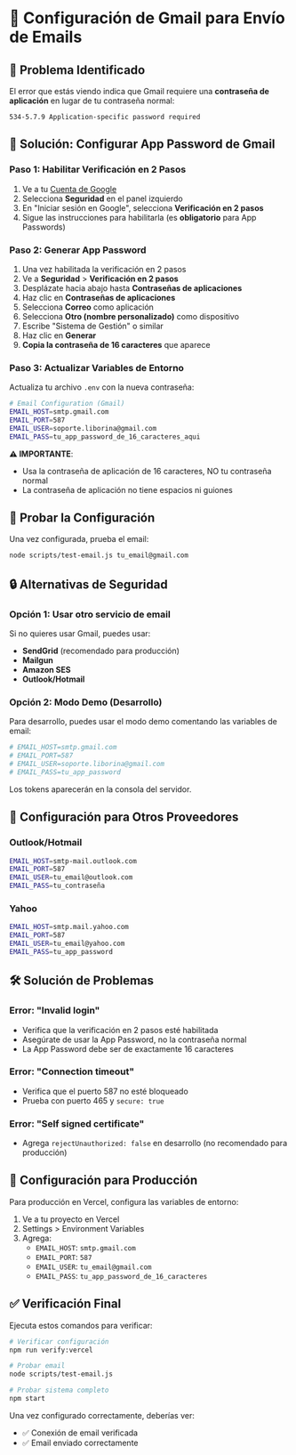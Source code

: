 # 📧 Configuración de Gmail para Envío de Emails

## 🚨 Problema Identificado

El error que estás viendo indica que Gmail requiere una **contraseña de aplicación** en lugar de tu contraseña normal:

```
534-5.7.9 Application-specific password required
```

## 🔧 Solución: Configurar App Password de Gmail

### Paso 1: Habilitar Verificación en 2 Pasos

1. Ve a tu [Cuenta de Google](https://myaccount.google.com/)
2. Selecciona **Seguridad** en el panel izquierdo
3. En "Iniciar sesión en Google", selecciona **Verificación en 2 pasos**
4. Sigue las instrucciones para habilitarla (es **obligatorio** para App Passwords)

### Paso 2: Generar App Password

1. Una vez habilitada la verificación en 2 pasos
2. Ve a **Seguridad** > **Verificación en 2 pasos**
3. Desplázate hacia abajo hasta **Contraseñas de aplicaciones**
4. Haz clic en **Contraseñas de aplicaciones**
5. Selecciona **Correo** como aplicación
6. Selecciona **Otro (nombre personalizado)** como dispositivo
7. Escribe "Sistema de Gestión" o similar
8. Haz clic en **Generar**
9. **Copia la contraseña de 16 caracteres** que aparece

### Paso 3: Actualizar Variables de Entorno

Actualiza tu archivo `.env` con la nueva contraseña:

```bash
# Email Configuration (Gmail)
EMAIL_HOST=smtp.gmail.com
EMAIL_PORT=587
EMAIL_USER=soporte.liborina@gmail.com
EMAIL_PASS=tu_app_password_de_16_caracteres_aqui
```

**⚠️ IMPORTANTE**: 
- Usa la contraseña de aplicación de 16 caracteres, NO tu contraseña normal
- La contraseña de aplicación no tiene espacios ni guiones

## 🧪 Probar la Configuración

Una vez configurada, prueba el email:

```bash
node scripts/test-email.js tu_email@gmail.com
```

## 🔒 Alternativas de Seguridad

### Opción 1: Usar otro servicio de email
Si no quieres usar Gmail, puedes usar:

- **SendGrid** (recomendado para producción)
- **Mailgun**
- **Amazon SES**
- **Outlook/Hotmail**

### Opción 2: Modo Demo (Desarrollo)
Para desarrollo, puedes usar el modo demo comentando las variables de email:

```bash
# EMAIL_HOST=smtp.gmail.com
# EMAIL_PORT=587
# EMAIL_USER=soporte.liborina@gmail.com
# EMAIL_PASS=tu_app_password
```

Los tokens aparecerán en la consola del servidor.

## 📝 Configuración para Otros Proveedores

### Outlook/Hotmail
```bash
EMAIL_HOST=smtp-mail.outlook.com
EMAIL_PORT=587
EMAIL_USER=tu_email@outlook.com
EMAIL_PASS=tu_contraseña
```

### Yahoo
```bash
EMAIL_HOST=smtp.mail.yahoo.com
EMAIL_PORT=587
EMAIL_USER=tu_email@yahoo.com
EMAIL_PASS=tu_app_password
```

## 🛠️ Solución de Problemas

### Error: "Invalid login"
- Verifica que la verificación en 2 pasos esté habilitada
- Asegúrate de usar la App Password, no la contraseña normal
- La App Password debe ser de exactamente 16 caracteres

### Error: "Connection timeout"
- Verifica que el puerto 587 no esté bloqueado
- Prueba con puerto 465 y `secure: true`

### Error: "Self signed certificate"
- Agrega `rejectUnauthorized: false` en desarrollo (no recomendado para producción)

## 🚀 Configuración para Producción

Para producción en Vercel, configura las variables de entorno:

1. Ve a tu proyecto en Vercel
2. Settings > Environment Variables
3. Agrega:
   - `EMAIL_HOST`: `smtp.gmail.com`
   - `EMAIL_PORT`: `587`
   - `EMAIL_USER`: `tu_email@gmail.com`
   - `EMAIL_PASS`: `tu_app_password_de_16_caracteres`

## ✅ Verificación Final

Ejecuta estos comandos para verificar:

```bash
# Verificar configuración
npm run verify:vercel

# Probar email
node scripts/test-email.js

# Probar sistema completo
npm start
```

Una vez configurado correctamente, deberías ver:
- ✅ Conexión de email verificada
- ✅ Email enviado correctamente